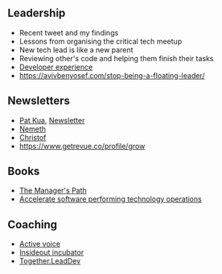 ## Leadership

- Recent tweet and my findings
- Lessons from organising the critical tech meetup
- New tech lead is like a new parent
- Reviewing other's code and helping them finish their tasks
- [Developer experience](https://developerexperience.io/practices/good-developer-experience)
- https://avivbenyosef.com/stop-being-a-floating-leader/

## Newsletters

- [Pat Kua](https://www.patkua.com/), [Newsletter](http://levelup.patkua.com/)
- [Nemeth](https://nemethgergely.com/archives/)
- [Christof](https://christof.damian.net/2020/)
- https://www.getrevue.co/profile/grow

## Books

- [The Manager's Path](https://www.amazon.com/dp/1491973897/ref=cm_sw_r_cp_tai_Aq9tCbSNCEHAA)
- [Accelerate software performing technology operations](https://www.amazon.com/Accelerate-Software-Performing-Technology-Organizations/dp/1942788339)

## Coaching

- [Active voice](https://www.activevoicehq.com/group-coaching)
- [Insideout incubator](https://www.insideoutincubator.com/events)
- [Together.LeadDev](https://together.leaddev.com/programme)